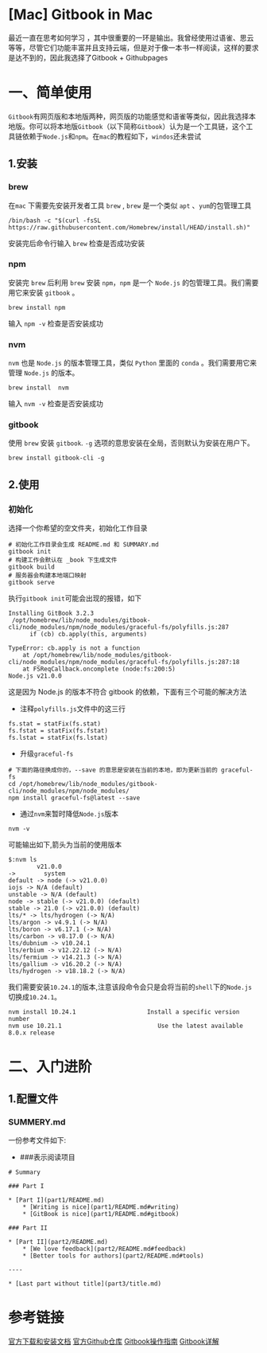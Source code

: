 # [Mac] Gitbook in Mac
最近一直在思考如何学习 ，其中很重要的一环是输出。我曾经使用过语雀、思云等等，尽管它们功能丰富并且支持云端，但是对于像一本书一样阅读，这样的要求是达不到的，因此我选择了Gitbook + Githubpages
# 一、简单使用

`Gitbook`有网页版和本地版两种，网页版的功能感觉和语雀等类似，因此我选择本地版。你可以将本地版`Gitbook`（以下简称`Gitbook`）认为是一个工具链，这个工具链依赖于`Node.js`和`npm`。在`mac`的教程如下，`windos`还未尝试
## 1.安装
### brew
在`mac` 下需要先安装开发者工具 `brew` , `brew` 是一个类似 `apt` 、`yum`的包管理工具

```
/bin/bash -c "$(curl -fsSL https://raw.githubusercontent.com/Homebrew/install/HEAD/install.sh)" 
```
安装完后命令行输入 `brew` 检查是否成功安装


    
### npm

安装完 `brew` 后利用 `brew` 安装 `npm`，`npm` 是一个 `Node.js` 的包管理工具。我们需要用它来安装 `gitbook` 。
```
brew install npm 
 ```   
输入 `npm -v` 检查是否安装成功

    
### nvm
 `nvm` 也是 `Node.js` 的版本管理工具，类似 `Python` 里面的 `conda` 。我们需要用它来管理 `Node.js` 的版本。
```
brew install  nvm 
```
输入 `nvm -v` 检查是否安装成功


### gitbook

使用 `brew` 安装 `gitbook`. `-g` 选项的意思安装在全局，否则默认为安装在用户下。

    brew install gitbook-cli -g
    
## 2.使用

### 初始化
选择一个你希望的空文件夹，初始化工作目录

```
# 初始化工作目录会生成 README.md 和 SUMMARY.md
gitbook init
# 构建工作会默认在 _book 下生成文件
gitbook build
# 服务器会构建本地端口映射
gitbook serve
``` 
    
执行`gitbook init`可能会出现的报错，如下
```
Installing GitBook 3.2.3
 /opt/homebrew/lib/node_modules/gitbook-cli/node_modules/npm/node_modules/graceful-fs/polyfills.js:287
      if (cb) cb.apply(this, arguments)
                 ^
TypeError: cb.apply is not a function
    at /opt/homebrew/lib/node_modules/gitbook-cli/node_modules/npm/node_modules/graceful-fs/polyfills.js:287:18
    at FSReqCallback.oncomplete (node:fs:200:5)
Node.js v21.0.0
```

这是因为 Node.js 的版本不符合 gitbook 的依赖，下面有三个可能的解决方法

* 注释`polyfills.js`文件中的这三行
```
fs.stat = statFix(fs.stat)
fs.fstat = statFix(fs.fstat)
fs.lstat = statFix(fs.lstat)
```

* 升级`graceful-fs`
```
# 下面的路径换成你的，--save 的意思是安装在当前的本地，即为更新当前的 graceful-fs
cd /opt/homebrew/lib/node_modules/gitbook-cli/node_modules/npm/node_modules/
npm install graceful-fs@latest --save
```    

* 通过`nvm`来暂时降低`Node.js`版本
```
nvm -v
```
可能输出如下,箭头为当前的使用版本
```
$:nvm ls   
        v21.0.0
->        system
default -> node (-> v21.0.0)
iojs -> N/A (default)
unstable -> N/A (default)
node -> stable (-> v21.0.0) (default)
stable -> 21.0 (-> v21.0.0) (default)
lts/* -> lts/hydrogen (-> N/A)
lts/argon -> v4.9.1 (-> N/A)
lts/boron -> v6.17.1 (-> N/A)
lts/carbon -> v8.17.0 (-> N/A)
lts/dubnium -> v10.24.1
lts/erbium -> v12.22.12 (-> N/A)
lts/fermium -> v14.21.3 (-> N/A)
lts/gallium -> v16.20.2 (-> N/A)
lts/hydrogen -> v18.18.2 (-> N/A)
```
我们需要安装`10.24.1`的版本,注意该段命令会只是会将当前的`shell`下的`Node.js`切换成`10.24.1`。
```
nvm install 10.24.1                    Install a specific version number
nvm use 10.21.1                           Use the latest available 8.0.x release
```




# 二、入门进阶

## 1.配置文件
### SUMMERY.md

一份参考文件如下:

* ###表示阅读项目

```
# Summary

### Part I

* [Part I](part1/README.md)
    * [Writing is nice](part1/README.md#writing)
    * [GitBook is nice](part1/README.md#gitbook)

### Part II

* [Part II](part2/README.md)
    * [We love feedback](part2/README.md#feedback)
    * [Better tools for authors](part2/README.md#tools)

----

* [Last part without title](part3/title.md)

```
# 参考链接
[官方下载和安装文档](https://github.com/GitbookIO/gitbook/blob/master/docs/setup.md)
[官方Github仓库](https://github.com/GitbookIO/gitbook)
[Gitbook操作指南](https://songlu-cube.gitee.io/courseware-gitbook-demo/1%E7%8E%AF%E5%A2%83%E5%87%86%E5%A4%87.html)
[Gitbook详解](https://www.cnblogs.com/jiangming-blogs/p/14642302.html)